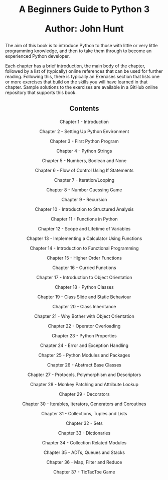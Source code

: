 <h1>
<p align = "center">
A Beginners Guide to Python 3
<p align = "center">
Author: John Hunt
</p>
</h1>


The aim of this book is to introduce Python to those with little or very little programming knowledge, and then to take them through to become an experienced Python developer.

Each chapter has a brief introduction, the main body of the chapter, followed by a
list of (typically) online references that can be used for further reading.
Following this, there is typically an Exercises section that lists one or more
exercises that build on the skills you will have learned in that chapter.
Sample solutions to the exercises are available in a GitHub online repository that
supports this book.

<h2>
<p align = "center">
Contents
</p>
</h2>

<div align = "center">

Chapter 1 - Introduction

Chapter 2 - Setting Up Python Environment

Chapter 3 - First Python Program

Chapter 4 - Python Strings

Chapter 5 - Numbers, Boolean and None

Chapter 6 - Flow of Control Using If Statements

Chapter 7 - Iteration/Looping

Chapter 8 - Number Guessing Game

Chapter 9 - Recursion

Chapter 10 - Introduction to Structured Analysis

Chapter 11 - Functions in Python

Chapter 12 - Scope and Lifetime of Variables

Chapter 13 - Implementing a Calculator Using Functions

Chapter 14 - Introduction to Functional Programming

Chapter 15 - Higher Order Functions

Chapter 16 - Curried Functions

Chapter 17 - Introduction to Object Orientation

Chapter 18 - Python Classes

Chapter 19 - Class Slide and Static Behaviour

Chapter 20 - Class Inheritance

Chapter 21 - Why Bother with Object Orientation

Chapter 22 - Operator Overloading

Chapter 23 - Python Properties

Chapter 24 - Error and Exception Handling

Chapter 25 - Python Modules and Packages

Chapter 26 - Abstract Base Classes

Chapter 27 - Protocols, Polymorphism and Descriptors

Chapter 28 - Monkey Patching and Attribute Lookup

Chapter 29 - Decorators

Chapter 30 - Iterables, Iterators, Generators and Coroutines

Chapter 31 - Collections, Tuples and Lists

Chapter 32 - Sets

Chapter 33 - Dictionaries

Chapter 34 - Collection Related Modules

Chapter 35 - ADTs, Queues and Stacks

Chapter 36 - Map, Filter and Reduce

Chapter 37 - TicTacToe Game

</div>
